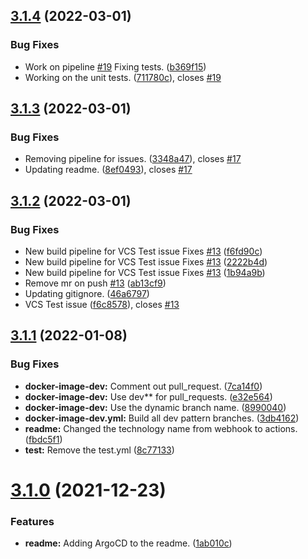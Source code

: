 ## [3.1.4](https://github.com/polinchw/hello-github-webhook/compare/v3.1.3...v3.1.4) (2022-03-01)


### Bug Fixes

* Work on pipeline [#19](https://github.com/polinchw/hello-github-webhook/issues/19) Fixing tests. ([b369f15](https://github.com/polinchw/hello-github-webhook/commit/b369f15fa842708fd59af31047cb3145c731ea92))
* Working on the unit tests. ([711780c](https://github.com/polinchw/hello-github-webhook/commit/711780c7f859a658818ea45d5f53ef73cd5045d4)), closes [#19](https://github.com/polinchw/hello-github-webhook/issues/19)



## [3.1.3](https://github.com/polinchw/hello-github-webhook/compare/v3.1.2...v3.1.3) (2022-03-01)


### Bug Fixes

* Removing pipeline for issues. ([3348a47](https://github.com/polinchw/hello-github-webhook/commit/3348a4788841cf3c8b621bb08815b077a8ba9108)), closes [#17](https://github.com/polinchw/hello-github-webhook/issues/17)
* Updating readme. ([8ef0493](https://github.com/polinchw/hello-github-webhook/commit/8ef04930bec286fd2517dd134afae37a0febec44)), closes [#17](https://github.com/polinchw/hello-github-webhook/issues/17)



## [3.1.2](https://github.com/polinchw/hello-github-webhook/compare/v3.1.1...v3.1.2) (2022-03-01)


### Bug Fixes

* New build pipeline for VCS Test issue Fixes [#13](https://github.com/polinchw/hello-github-webhook/issues/13) ([f6fd90c](https://github.com/polinchw/hello-github-webhook/commit/f6fd90c2d6961ddbc137d2b5c82e1013edee9382))
* New build pipeline for VCS Test issue Fixes [#13](https://github.com/polinchw/hello-github-webhook/issues/13) ([2222b4d](https://github.com/polinchw/hello-github-webhook/commit/2222b4d6b44f821f4398378d2a2c2f6be53b776b))
* New build pipeline for VCS Test issue Fixes [#13](https://github.com/polinchw/hello-github-webhook/issues/13) ([1b94a9b](https://github.com/polinchw/hello-github-webhook/commit/1b94a9bcbde31f2d070a4848952d3815926200b4))
* Remove mr on push [#13](https://github.com/polinchw/hello-github-webhook/issues/13) ([ab13cf9](https://github.com/polinchw/hello-github-webhook/commit/ab13cf922dab840b5381b2f813477097c779b99b))
* Updating gitignore. ([46a6797](https://github.com/polinchw/hello-github-webhook/commit/46a67972e7d6c2b162695ac40d08285c677ba05d))
* VCS Test issue ([f6c8578](https://github.com/polinchw/hello-github-webhook/commit/f6c8578afd3c87a3a68c0228cbb034d2a5a79af3)), closes [#13](https://github.com/polinchw/hello-github-webhook/issues/13)



## [3.1.1](https://github.com/polinchw/hello-github-webhook/compare/v3.1.0...v3.1.1) (2022-01-08)


### Bug Fixes

* **docker-image-dev:** Comment out pull_request. ([7ca14f0](https://github.com/polinchw/hello-github-webhook/commit/7ca14f0cd857345a375731b9f652014974a36687))
* **docker-image-dev:** Use dev** for pull_requests. ([e32e564](https://github.com/polinchw/hello-github-webhook/commit/e32e564b20ca4081c4af52da8eecf6a21f40b39f))
* **docker-image-dev:** Use the dynamic branch name. ([8990040](https://github.com/polinchw/hello-github-webhook/commit/8990040fb68cb5dd1b075fea97329cd4015ffa14))
* **docker-image-dev.yml:** Build all dev pattern branches. ([3db4162](https://github.com/polinchw/hello-github-webhook/commit/3db41629e3b16ca12a2736bf9d133c2aa70c6969))
* **readme:** Changed the technology name from webhook to actions. ([fbdc5f1](https://github.com/polinchw/hello-github-webhook/commit/fbdc5f11dd27256963514c30654daae1e49080d4))
* **test:** Remove the test.yml ([8c77133](https://github.com/polinchw/hello-github-webhook/commit/8c77133dea96c1eaf1d50e9fbe67a97abdc61d28))



# [3.1.0](https://github.com/polinchw/hello-github-webhook/compare/v3.0.0...v3.1.0) (2021-12-23)


### Features

* **readme:** Adding ArgoCD to the readme. ([1ab010c](https://github.com/polinchw/hello-github-webhook/commit/1ab010c47c36a0374c3bf05e06fb69126f0400a3))



